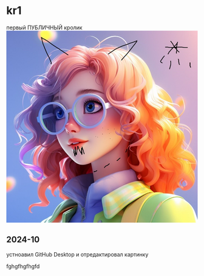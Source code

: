# kr1
первый ПУБЛИЧНЫЙ кролик  
![](image1.jpg)

## 2024-10
устноавил GitHub Desktop и отредактировал картинку


fghgfhgfhgfd
